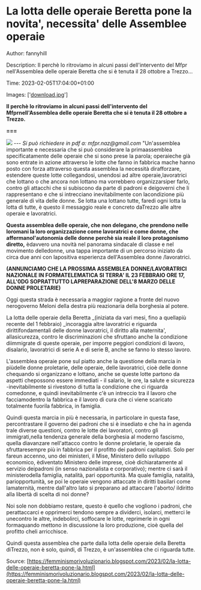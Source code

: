 # La lotta delle operaie Beretta pone la novita', necessita' delle Assemblee operaie

Author: fannyhill

Description: Il perchè lo ritroviamo in alcuni passi dell'intervento del Mfpr
nell'Assemblea delle operaie Beretta che si è tenuta il 28 ottobre a Trezzo...

Time: 2023-02-05T17:04:00+01:00

Images: ['[download.jpg](https://blogger.googleusercontent.com/img/b/R29vZ2xl/AVvXsEiiqtpNlgpFpOnwo5Wss7jo5Sa_pG1gD9QsAJO9VsDJC6rI3Jl4yoTpyS2iGrD3UqP6P6u2Ck4PAJi4ExLHp2_OVCXo9gNuwpSKgHzRdkBmZDvMhGL8vzmqh4SBf7Ois8ZhklltuYna-p-2UW_b8lcle-hNAGhYd59kve5tmpV58RUDPwehKDv9UuBd/s1600/download.jpg)']

<!--METADATA-->

**Il perchè lo ritroviamo in alcuni passi dell'intervento del Mfprnell'Assemblea delle operaie Beretta che si è tenuta il 28 ottobre a Trezzo.**

**===**

[![](../Images/2023-02-05T17:04:00+01:00/download.jpg)](https://blogger.googleusercontent.com/img/b/R29vZ2xl/AVvXsEiiqtpNlgpFpOnwo5Wss7jo5Sa_pG1gD9QsAJO9VsDJC6rI3Jl4yoTpyS2iGrD3UqP6P6u2Ck4PAJi4ExLHp2_OVCXo9gNuwpSKgHzRdkBmZDvMhGL8vzmqh4SBf7Ois8ZhklltuYna-p-2UW_b8lcle-hNAGhYd59kve5tmpV58RUDPwehKDv9UuBd/s267/download.jpg)  ---   _Si può richiedere in pdf a:  mfpr.naz@gmail.com_  "Un'assemblea importante e necessaria che si può considerare la primaassemblea specificatamente delle operaie che si sono prese la parola; operaieche già sono entrate in azione attraverso le lotte che fanno in fabbrica mache hanno posto con forza attraverso questa assemblea la necessità dirafforzare, estendere queste lotte collegandosi, unendosi ad altre operaie,lavoratrici che lottano o che ancora non lottano ma vorrebbero organizzarsiper farlo, contro gli attacchi che si subiscono da parte di padroni e deigoverni che li rappresentano e che si intrecciano inevitabilmente con lacondizione più generale di vita delle donne. Se lotta una lottano tutte, faredi ogni lotta la lotta di tutte, è questo il messaggio reale e concreto daTrezzo alle altre operaie e lavoratrici.

**Questa assemblea delle operaie, che non delegano, che prendono nelle loromani la loro organizzazione come lavoratrici e come donne, che affermanol'autonomia delle donne perchè sia reale il loro protagonismo diretto,** èdavvero una novità nel panorama sindacale di classe e nel movimento delledonne, una tappa importante di un percorso iniziato da circa due anni con lapositiva esperienza dell'Assemblea donne /lavoratrici.

**(ANNUNCIAMO CHE LA PROSSIMA ASSEMBLEA DONNE/LAVORATRICI NAZIONALE IN FORMATELEMATICA SI TERRA' IL 23 FEBBRAIO ORE 17, ALL'0DG SOPRATTUTTO LAPREPARAZIONE DELL'8 MARZO DELLE DONNE PROLETARIE)**

Oggi questa strada è necessaria a maggior ragione a fronte del nuovo nerogoverno Meloni della destra più reazionaria della borghesia al potere.

La lotta delle operaie della Beretta  _(iniziata da vari mesi, fino a quellapiù recente del 1 febbraio)  _incoraggia altre lavoratrici e riguarda dirittifondamentali delle donne lavoratrici, il diritto alla maternita', allasicurezza, contro le discriminazioni che sfruttano anche la condizione diimmigrate di queste operaie, per imporre peggiori condizioni di lavoro, disalario, lavoratrici di serie A e di serie B, anche se fanno lo stesso lavoro.

L'assemblea operaie pone sul piatto anche la questione della marcia in piùdelle donne proletarie, delle operaie, delle lavoratrici, cioè delle donne chequando si organizzano e lottano, anche se queste lotte partono da aspetti chepossono essere immediati - il salario, le ore, la salute e sicurezza -inevitabilmente si rivestono di tutta la condizione che ci riguarda comedonne, e quindi inevitabilmente c'è un intreccio tra il lavoro che facciamodentro la fabbrica e il lavoro di cura che ci viene scaricato totalmente fuorila fabbrica, in famiglia.

Quindi questa marcia in più è necessaria, in particolare in questa fase, percontrastare il governo dei padroni che si è insediato e che ha in agenda trale diverse questioni, contro le lotte dei lavoratori, contro gli immigrati,nella tendenza generale della borghesia al moderno fascismo, quella diavanzare nell'attacco contro le donne proletarie, le operaie da sfruttaresempre più in fabbrica per il profitto dei padroni capitalisti. Solo per fareun accenno, uno dei ministeri, il Mise, Ministero dello sviluppo economico, èdiventato Ministero delle imprese, cioè dichiaratamente al servizio deipadroni (in senso nazionalista e corporativo); mentre ci sarà il ministerodella famiglia, natalità, pari opportunità. Ma quale famiglia, natalità, pariopportunità, se poi le operaie vengono attaccate in diritti basilari come lamaternità, mentre dall'altro lato si preparano ad attaccare l'aborto/ ildiritto alla libertà di scelta di noi donne?

Noi sole non dobbiamo restare, questo è quello che vogliono i padroni, che perattaccarci e opprimerci tendono sempre a dividerci, isolarci, metterci le unecontro le altre, indebolirci, soffocare le lotte, reprimerle in ogni formaquando mettono in discussione la loro produzione, cioè quella del profitto cheli arricchisce.

Quindi questa assemblea che parte dalla lotta delle operaie della Beretta diTrezzo, non è solo, quindi, di Trezzo, è un'assemblea che ci riguarda tutte.

Source: [https://femminismorivoluzionario.blogspot.com/2023/02/la-lotta-delle-operaie-beretta-pone-la.html](https://femminismorivoluzionario.blogspot.com/2023/02/la-lotta-delle-operaie-beretta-pone-la.html)